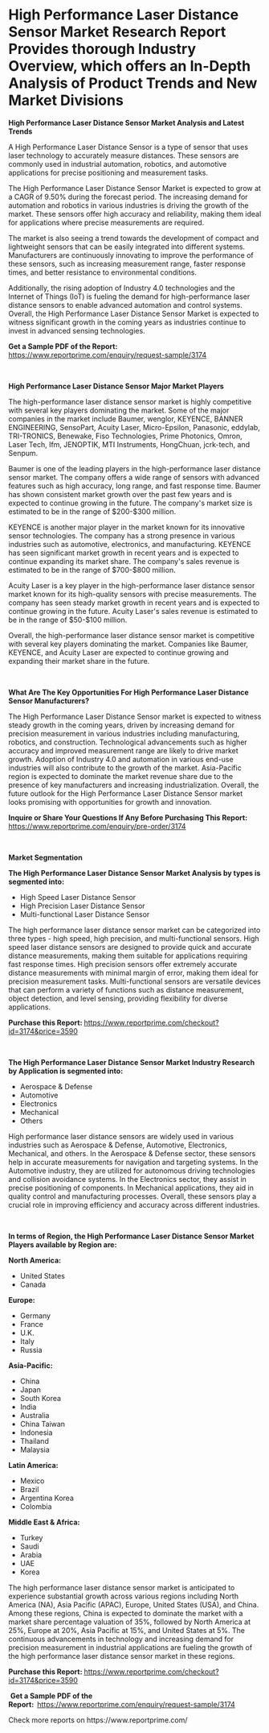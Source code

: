<p><h1>High Performance Laser Distance Sensor Market Research Report Provides thorough Industry Overview, which offers an In-Depth Analysis of Product Trends and New Market Divisions</h1></p><p><strong>High Performance Laser Distance Sensor Market Analysis and Latest Trends</strong></p>
<p><p>A High Performance Laser Distance Sensor is a type of sensor that uses laser technology to accurately measure distances. These sensors are commonly used in industrial automation, robotics, and automotive applications for precise positioning and measurement tasks.</p><p>The High Performance Laser Distance Sensor Market is expected to grow at a CAGR of 9.50% during the forecast period. The increasing demand for automation and robotics in various industries is driving the growth of the market. These sensors offer high accuracy and reliability, making them ideal for applications where precise measurements are required.</p><p>The market is also seeing a trend towards the development of compact and lightweight sensors that can be easily integrated into different systems. Manufacturers are continuously innovating to improve the performance of these sensors, such as increasing measurement range, faster response times, and better resistance to environmental conditions.</p><p>Additionally, the rising adoption of Industry 4.0 technologies and the Internet of Things (IoT) is fueling the demand for high-performance laser distance sensors to enable advanced automation and control systems. Overall, the High Performance Laser Distance Sensor Market is expected to witness significant growth in the coming years as industries continue to invest in advanced sensing technologies.</p></p>
<p><strong>Get a Sample PDF of the Report:&nbsp;</strong> <a href="https://www.reportprime.com/enquiry/request-sample/3174">https://www.reportprime.com/enquiry/request-sample/3174</a></p>
<p>&nbsp;</p>
<p><strong>High Performance Laser Distance Sensor Major Market Players</strong></p>
<p><p>The high-performance laser distance sensor market is highly competitive with several key players dominating the market. Some of the major companies in the market include Baumer, wenglor, KEYENCE, BANNER ENGINEERING, SensoPart, Acuity Laser, Micro-Epsilon, Panasonic, eddylab, TRI-TRONICS, Benewake, Fiso Technologies, Prime Photonics, Omron, Laser Tech, Ifm, JENOPTIK, MTI Instruments, HongChuan, jcrk-tech, and Senpum.</p><p>Baumer is one of the leading players in the high-performance laser distance sensor market. The company offers a wide range of sensors with advanced features such as high accuracy, long range, and fast response time. Baumer has shown consistent market growth over the past few years and is expected to continue growing in the future. The company's market size is estimated to be in the range of $200-$300 million.</p><p>KEYENCE is another major player in the market known for its innovative sensor technologies. The company has a strong presence in various industries such as automotive, electronics, and manufacturing. KEYENCE has seen significant market growth in recent years and is expected to continue expanding its market share. The company's sales revenue is estimated to be in the range of $700-$800 million.</p><p>Acuity Laser is a key player in the high-performance laser distance sensor market known for its high-quality sensors with precise measurements. The company has seen steady market growth in recent years and is expected to continue growing in the future. Acuity Laser's sales revenue is estimated to be in the range of $50-$100 million.</p><p>Overall, the high-performance laser distance sensor market is competitive with several key players dominating the market. Companies like Baumer, KEYENCE, and Acuity Laser are expected to continue growing and expanding their market share in the future.</p></p>
<p>&nbsp;</p>
<p><strong>What Are The Key Opportunities For High Performance Laser Distance Sensor Manufacturers?</strong></p>
<p><p>The High Performance Laser Distance Sensor market is expected to witness steady growth in the coming years, driven by increasing demand for precision measurement in various industries including manufacturing, robotics, and construction. Technological advancements such as higher accuracy and improved measurement range are likely to drive market growth. Adoption of Industry 4.0 and automation in various end-use industries will also contribute to the growth of the market. Asia-Pacific region is expected to dominate the market revenue share due to the presence of key manufacturers and increasing industrialization. Overall, the future outlook for the High Performance Laser Distance Sensor market looks promising with opportunities for growth and innovation.</p></p>
<p><strong>Inquire or Share Your Questions If Any Before Purchasing This Report:</strong> <a href="https://www.reportprime.com/enquiry/pre-order/3174">https://www.reportprime.com/enquiry/pre-order/3174</a></p>
<p>&nbsp;</p>
<p><strong>Market Segmentation</strong></p>
<p><strong>The High Performance Laser Distance Sensor Market Analysis by types is segmented into:</strong></p>
<p><ul><li>High Speed Laser Distance Sensor</li><li>High Precision Laser Distance Sensor</li><li>Multi-functional Laser Distance Sensor</li></ul></p>
<p><p>The high performance laser distance sensor market can be categorized into three types - high speed, high precision, and multi-functional sensors. High speed laser distance sensors are designed to provide quick and accurate distance measurements, making them suitable for applications requiring fast response times. High precision sensors offer extremely accurate distance measurements with minimal margin of error, making them ideal for precision measurement tasks. Multi-functional sensors are versatile devices that can perform a variety of functions such as distance measurement, object detection, and level sensing, providing flexibility for diverse applications.</p></p>
<p><strong>Purchase this Report:&nbsp;</strong><a href="https://www.reportprime.com/checkout?id=3174&price=3590">https://www.reportprime.com/checkout?id=3174&price=3590</a></p>
<p>&nbsp;</p>
<p><strong>The High Performance Laser Distance Sensor Market Industry Research by Application is segmented into:</strong></p>
<p><ul><li>Aerospace & Defense</li><li>Automotive</li><li>Electronics</li><li>Mechanical</li><li>Others</li></ul></p>
<p><p>High performance laser distance sensors are widely used in various industries such as Aerospace & Defense, Automotive, Electronics, Mechanical, and others. In the Aerospace & Defense sector, these sensors help in accurate measurements for navigation and targeting systems. In the Automotive industry, they are utilized for autonomous driving technologies and collision avoidance systems. In the Electronics sector, they assist in precise positioning of components. In Mechanical applications, they aid in quality control and manufacturing processes. Overall, these sensors play a crucial role in improving efficiency and accuracy across different industries.</p></p>
<p>&nbsp;</p>
<p><strong>In terms of Region, the High Performance Laser Distance Sensor Market Players available by Region are:</strong></p>
<p>
    <p> <strong> North America: </strong>
        <ul>
            <li>United States</li>
            <li>Canada</li>
        </ul>
        </p> 
    <p> <strong> Europe: </strong>
        <ul>
            <li>Germany</li>
            <li>France</li>
            <li>U.K.</li>
            <li>Italy</li>
            <li>Russia</li>
        </ul>
        </p> 
    <p> <strong> Asia-Pacific: </strong>
        <ul>
            <li>China</li>
            <li>Japan</li>
            <li>South Korea</li>
            <li>India</li>
            <li>Australia</li>
            <li>China Taiwan</li>
            <li>Indonesia</li>
            <li>Thailand</li>
            <li>Malaysia</li>
        </ul>
        </p> 
    <p> <strong> Latin America: </strong>
        <ul>
            <li>Mexico</li>
            <li>Brazil</li>
            <li>Argentina Korea</li>
            <li>Colombia</li>
        </ul>
        </p> 
    <p> <strong> Middle East & Africa: </strong>
        <ul>
            <li>Turkey</li>
            <li>Saudi</li>
            <li>Arabia</li>
            <li>UAE</li>
            <li>Korea</li>
        </ul>
    </p>
    </p>
<p><p>The high performance laser distance sensor market is anticipated to experience substantial growth across various regions including North America (NA), Asia Pacific (APAC), Europe, United States (USA), and China. Among these regions, China is expected to dominate the market with a market share percentage valuation of 35%, followed by North America at 25%, Europe at 20%, Asia Pacific at 15%, and United States at 5%. The continuous advancements in technology and increasing demand for precision measurement in industrial applications are fueling the growth of the high performance laser distance sensor market in these regions.</p></p>
<p><strong>Purchase this Report: </strong><a href="https://www.reportprime.com/checkout?id=3174&price=3590">https://www.reportprime.com/checkout?id=3174&price=3590</a></p>
<p>&nbsp;<strong>Get a Sample PDF of the Report:&nbsp;&nbsp;</strong><a href="https://www.reportprime.com/enquiry/request-sample/3174">https://www.reportprime.com/enquiry/request-sample/3174</a></p>
<p><strong></strong></p>
<p>Check more reports on https://www.reportprime.com/</p>